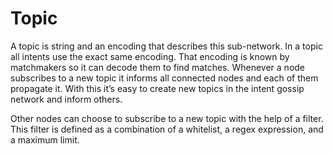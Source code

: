 # Topic

A topic is string and an encoding that describes this sub-network. In a topic
all intents use the exact same encoding. That encoding is known by matchmakers
so it can decode them to find matches. Whenever a node subscribes to a new topic
it informs all connected nodes and each of them propagate it. With this it’s
easy to create new topics in the intent gossip network and inform others.

Other nodes can choose to subscribe to a new topic with the help of a
filter. This filter is defined as a combination of a whitelist, a regex
expression, and a maximum limit.

